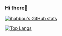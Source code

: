 ### Hi there🦉
[![ihabbou's GitHub stats](https://github-readme-stats.vercel.app/api?username=ihabbou&hide=contribs,prs&show_icons=true&count_private=true&theme=midnight-purple)](https://github.com/ihabbou)

[![Top Langs](https://github-readme-stats.vercel.app/api/top-langs/?username=ihabbou&exclude_repo=visual-relationship-caption,TableStructNet&theme=midnight-purple)](https://github.com/ihabbou)

<!--
**ihabbou/ihabbou** is a ✨ _special_ ✨ repository because its `README.md` (this file) appears on your GitHub profile.

Here are some ideas to get you started:
https://www.youtube.com/watch?v=ECuqb5Tv9qI
https://github.com/anuraghazra/github-readme-stats

- 🔭 I’m currently working on ...
- 🌱 I’m currently learning ...
- 👯 I’m looking to collaborate on ...
- 🤔 I’m looking for help with ...
- 💬 Ask me about ...
- 📫 How to reach me: ...
- ⚡ Fun fact: ...
-->
